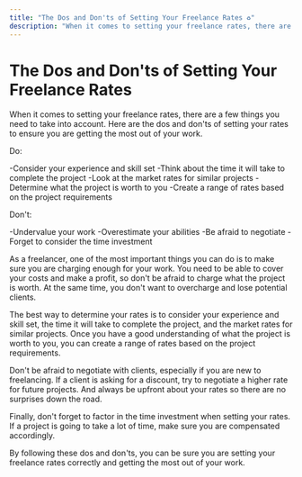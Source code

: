 ```yaml
---
title: "The Dos and Don'ts of Setting Your Freelance Rates ♻️"
description: "When it comes to setting your freelance rates, there are a few things you need to take into account."
---
```


# The Dos and Don'ts of Setting Your Freelance Rates

When it comes to setting your freelance rates, there are a few things you need to take into account. Here are the dos and don'ts of setting your rates to ensure you are getting the most out of your work.

Do:

-Consider your experience and skill set
-Think about the time it will take to complete the project
-Look at the market rates for similar projects
-Determine what the project is worth to you
-Create a range of rates based on the project requirements

Don't:

-Undervalue your work
-Overestimate your abilities
-Be afraid to negotiate
-Forget to consider the time investment

As a freelancer, one of the most important things you can do is to make sure you are charging enough for your work. You need to be able to cover your costs and make a profit, so don't be afraid to charge what the project is worth. At the same time, you don't want to overcharge and lose potential clients.

The best way to determine your rates is to consider your experience and skill set, the time it will take to complete the project, and the market rates for similar projects. Once you have a good understanding of what the project is worth to you, you can create a range of rates based on the project requirements.

Don't be afraid to negotiate with clients, especially if you are new to freelancing. If a client is asking for a discount, try to negotiate a higher rate for future projects. And always be upfront about your rates so there are no surprises down the road.

Finally, don't forget to factor in the time investment when setting your rates. If a project is going to take a lot of time, make sure you are compensated accordingly.

By following these dos and don'ts, you can be sure you are setting your freelance rates correctly and getting the most out of your work.

